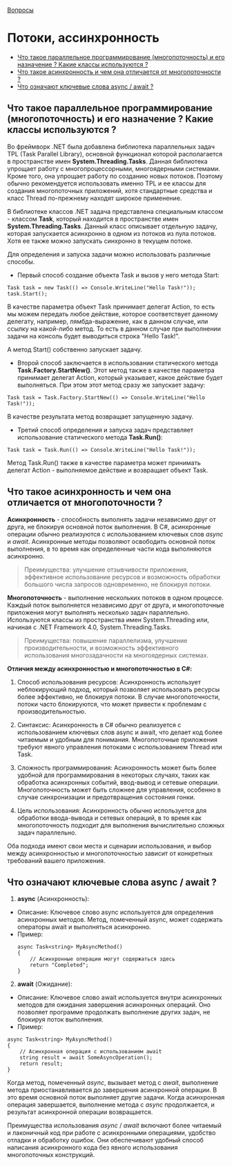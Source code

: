[Вопросы](README.md)

# Потоки, ассинхронность

+ [Что такое параллельное программирование (многопоточность) и его назначение ? Какие классы используются ?](#что-такое-параллельное-программирование-многопоточность-и-его-назначение--какие-классы-используются-)
+ [Что такое асинхронность и чем она отличается от многопоточности ?](#что-такое-асинхронность-и-чем-она-отличается-от-многопоточности-)
+ [Что означают ключевые слова async / await ?](#что-означают-ключевые-слова-async--await-)

## Что такое параллельное программирование (многопоточность) и его назначение ? Какие классы используются ?
Во фреймворк .NET была добавлена библиотека параллельных задач TPL (Task Parallel Library), основной функционал которой располагается в пространстве имен **System.Threading.Tasks**. Данная библиотека упрощает работу с многопроцессорными, многоядерными системами. Кроме того, она упрощает работу по созданию новых потоков. Поэтому обычно рекомендуется использовать именно TPL и ее классы для создания многопоточных приложений, хотя стандартные средства и класс Thread по-прежнему находят широкое применение.

В библиотеке классов .NET задача представлена специальным классом - классом **Task**, который находится в пространстве имен **System.Threading.Tasks**. Данный класс описывает отдельную задачу, которая запускается асинхронно в одном из потоков из пула потоков. Хотя ее также можно запускать синхронно в текущем потоке.

Для определения и запуска задачи можно использовать различные способы.

- Первый способ создание объекта Task и вызов у него метода Start:
```
Task task = new Task(() => Console.WriteLine("Hello Task!"));
task.Start();
```
В качестве параметра объект Task принимает делегат Action, то есть мы можем передать любое действие, которое соответствует данному делегату, например, лямбда-выражение, как в данном случае, или ссылку на какой-либо метод. То есть в данном случае при выполнении задачи на консоль будет выводиться строка "Hello Task!".

А метод Start() собственно запускает задачу.

- Второй способ заключается в использовании статического метода **Task.Factory.StartNew()**. Этот метод также в качестве параметра принимает делегат Action, который указывает, какое действие будет выполняться. При этом этот метод сразу же запускает задачу:
```
Task task = Task.Factory.StartNew(() => Console.WriteLine("Hello Task!"));
```
В качестве результата метод возвращает запущенную задачу.

- Третий способ определения и запуска задач представляет использование статического метода **Task.Run()**:
```
Task task = Task.Run(() => Console.WriteLine("Hello Task!"));
```
Метод Task.Run() также в качестве параметра может принимать делегат Action - выполняемое действие и возвращает объект Task.


## Что такое асинхронность и чем она отличается от многопоточности ?
**Асинхронность** - способность выполнять задачи независимо друг от друга, не блокируя основной поток выполнения. В C#, асинхронные операции обычно реализуются с использованием ключевых слов *async* и *await*. Асинхронные методы позволяют освободить основной поток выполнения, в то время как определенные части кода выполняются асинхронно.

> Преимущества: улучшение отзывчивости приложения, эффективное использование ресурсов и возможность обработки большого числа запросов одновременно, не блокируя потоки.

**Многопоточность** - выполнение нескольких потоков в одном процессе. Каждый поток выполняется независимо друг от друга, и многопоточные приложения могут выполнять несколько задач параллельно. Используются классы из пространства имен System.Threading или, начиная с .NET Framework 4.0, System.Threading.Tasks.

> Преимущества: повышение параллелизма, улучшение производительности, и возможность эффективного использования многозадачности на многоядерных системах.

**Отличия между асинхронностью и многопоточностью в C#:**
1. Способ использования ресурсов: Асинхронность использует неблокирующий подход, который позволяет использовать ресурсы более эффективно, не блокируя потоки. В случае многопоточности, потоки часто блокируются, что может привести к проблемам с производительностью.

2. Синтаксис: Асинхронность в C# обычно реализуется с использованием ключевых слов async и await, что делает код более читаемым и удобным для понимания. Многопоточные приложения требуют явного управления потоками с использованием Thread или Task.

3. Сложность программирования: Асинхронность может быть более удобной для программирования в некоторых случаях, таких как обработка асинхронных событий, ввод-вывод и сетевые операции. Многопоточность может быть сложнее для управления, особенно в случае синхронизации и предотвращения состояния гонки.

4. Цель использования: Асинхронность обычно используется для обработки ввода-вывода и сетевых операций, в то время как многопоточность подходит для выполнения вычислительно сложных задач параллельно.

Оба подхода имеют свои места и сценарии использования, и выбор между асинхронностью и многопоточностью зависит от конкретных требований вашего приложения.

## Что означают ключевые слова async / await ?
1. **async** (Асинхронность):
- Описание: Ключевое слово async используется для определения асинхронных методов. Метод, помеченный async, может содержать операторы await и выполняться асинхронно.
- Пример:
    ```
    async Task<string> MyAsyncMethod()
    {
        // Асинхронные операции могут содержаться здесь
        return "Completed";
    }
    ```
2. **await** (Ожидание):
- Описание: Ключевое слово await используется внутри асинхронных методов для ожидания завершения асинхронных операций. Оно позволяет программе продолжать выполнение других задач, не блокируя поток выполнения.
- Пример:
```
async Task<string> MyAsyncMethod()
{
    // Асинхронная операция с использованием await
    string result = await SomeAsyncOperation();
    return result;
}
```
Когда метод, помеченный *async*, вызывает метод с *await*, выполнение метода приостанавливается до завершения асинхронной операции. В это время основной поток выполняет другие задачи. Когда асинхронная операция завершается, выполнение метода с *async* продолжается, и результат асинхронной операции возвращается.

Преимущества использования *async* / *await* включают более читаемый и лаконичный код при работе с асинхронными операциями, удобство отладки и обработку ошибок. Они обеспечивают удобный способ написания асинхронного кода без явного использования многопоточных конструкций.